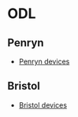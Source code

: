 # ODL

## Penryn

- [Penryn devices](penryn-devices.md#devices)

## Bristol

- [Bristol devices](bristol-devices.md#devices)
